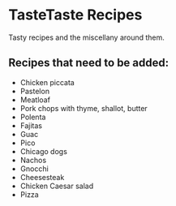 # TasteTaste Recipes
Tasty recipes and the miscellany around them.

## Recipes that need to be added:
* Chicken piccata
* Pastelon
* Meatloaf
* Pork chops with thyme, shallot, butter
* Polenta
* Fajitas
* Guac
* Pico
* Chicago dogs
* Nachos
* Gnocchi
* Cheesesteak
* Chicken Caesar salad
* Pizza
